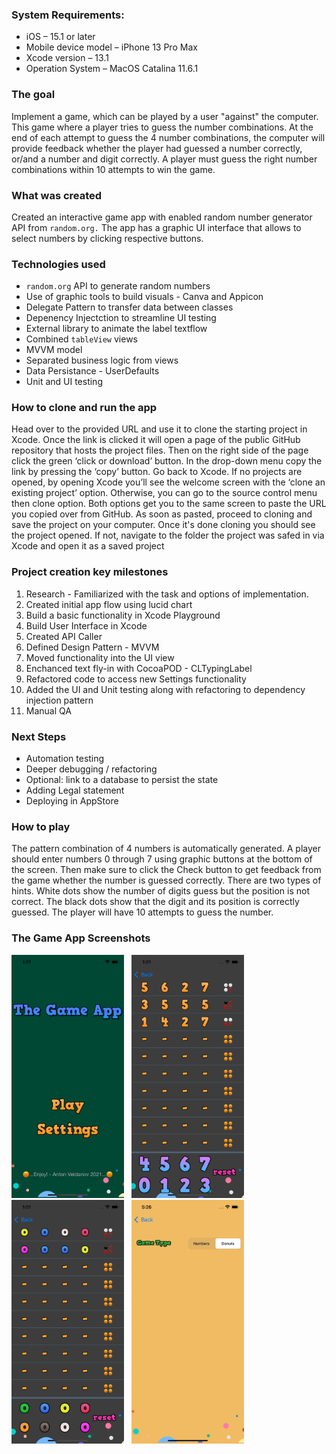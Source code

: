 ### System Requirements:
-    iOS – 15.1 or later
-    Mobile device model – iPhone 13 Pro Max
-    Xcode version – 13.1
-    Operation System – MacOS Catalina 11.6.1


### The goal

Implement a game, which can be played by a user "against" the computer.
This game where a player tries to guess the number combinations.
At the end of each attempt to guess the 4 number combinations, the computer will provide feedback whether the player had guessed a number correctly, or/and a number and digit correctly.
A player must guess the right number combinations within 10 attempts to win the game.


### What was created

Created an interactive game app with enabled random number generator API from `random.org.` The app has a graphic UI interface that allows to select numbers by clicking respective buttons. 
 
 
### Technologies used

-    `random.org` API to generate random numbers
-    Use of graphic tools to build visuals - Canva and Appicon
-    Delegate Pattern to transfer data between classes
-    Depenency Injectction to streamline UI testing
-    External library to animate the label textflow
-    Combined `tableView` views
-    MVVM model
-    Separated business logic from views
-    Data Persistance - UserDefaults 
-    Unit and UI testing


### How to clone and run the app

Head over to the provided URL and use it to clone the starting project in Xcode.
Once the link is clicked it will open a page of the public GitHub repository that hosts the project files. 
Then on the right side of the page click the green ‘click or download’ button. In the drop-down menu copy the link by pressing the ‘copy’ button. 
Go back to Xcode. If no projects are opened, by opening Xcode you’ll see the welcome screen with the ‘clone an existing project’ option. Otherwise, you can go to the source control menu then clone option. Both options get you to the same screen to paste the URL you copied over from GitHub. As soon as pasted, proceed to cloning and save the project on your computer. Once it's done cloning you should see the project opened. If not, navigate to the folder the project was safed in via Xcode and open it as a saved project


### Project creation key milestones

1.    Research - Familiarized with the task and options of implementation. 
2.    Created initial app flow using lucid chart
3.    Build a basic functionality in Xcode Playground
4.    Build User Interface in Xcode
5.    Created API Caller 
6.    Defined Design Pattern - MVVM
7.    Moved functionality into the UI view
8.    Enchanced text fly-in with CocoaPOD - CLTypingLabel
9.    Refactored code to access new Settings functionality
10.    Added the UI and Unit testing along with refactoring to dependency injection pattern
11.   Manual QA


### Next Steps

-    Automation testing
-    Deeper debugging / refactoring
-    Optional: link to a database to persist the state
-    Adding Legal statement
-    Deploying in AppStore



### How to play

The pattern combination of 4 numbers is automatically generated. A player should enter numbers 0 through 7 using graphic buttons at the bottom of the screen. Then make sure to click the Check button to get feedback from the game whether the number is guessed correctly.  There are two types of hints.
White dots show the number of digits guess but the position is not correct. The black dots show that the digit and its position is correctly guessed. The player will have 10 attempts to guess the number. 


### The Game App Screenshots


<p float="left">
<img src="Images/image1.png" alt="drawing" width="180"/>
&nbsp
<img src="Images/image2.png" alt="drawing" width="180"/>
&nbsp
<img src="Images/image3.png" alt="drawing" width="180"/>
&nbsp
<img src="Images/image4.png" alt="drawing" width="180"/>
</p>
